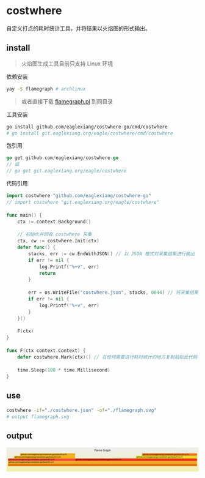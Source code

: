 # costwhere

自定义打点的耗时统计工具，并将结果以火焰图的形式输出。

## install

> 火焰图生成工具目前只支持 Linux 环境

依赖安装

```bash
yay -S flamegraph # archlinux

```

> 或者直接下载 [flamegraph.pl](depts/flamegraph.pl) 到同目录

工具安装

```bash
go install github.com/eaglexiang/costwhere-go/cmd/costwhere
# go install git.eaglexiang.org/eagle/costwhere/cmd/costwhere

```

包引用

```go
go get github.com/eaglexiang/costwhere-go
// 或
// go get git.eaglexiang.org/eagle/costwhere

```

代码引用

```go
import costwhere "github.com/eaglexiang/costwhere-go"
// import costwhere "git.eaglexiang.org/eagle/costwhere"

func main() {
	ctx := context.Background()

	// 初始化并回收 costwhere 采集
	ctx, cw := costwhere.Init(ctx)
	defer func() {
		stacks, err := cw.EndWithJSON() // 以 JSON 格式对采集结果进行输出
		if err != nil {
			log.Printf("%+v", err)
			return
		}

		err = os.WriteFile("costwhere.json", stacks, 0644) // 将采集结果保存到文件（或输出到日志）
		if err != nil {
			log.Printf("%+v", err)
		}
	}()

	F(ctx)
}

func F(ctx context.Context) {
	defer costwhere.Mark(ctx)() // 在任何需要进行耗时统计的地方复制粘贴此代码

	time.Sleep(100 * time.Millisecond)
}

```

## use

```bash
costwhere -if="./costwhere.json" -of="./flamegraph.svg"
# output flamegraph.svg

```

## output

![](./flamegraph.svg)